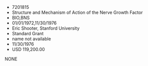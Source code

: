 * 7201815
* Structure and Mechanism of Action of the Nerve Growth Factor
* BIO,BNS
* 01/01/1972,11/30/1976
* Eric Shooter, Stanford University
* Standard Grant
*   name not available
* 11/30/1976
* USD 119,200.00

NONE